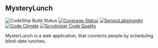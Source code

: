 ## MysteryLunch

![CodeShip Build Status](https://codeship.com/projects/33800a90-d958-0132-716f-7a3e7f4e6a2c/status?branch=master)
[![Coverage Status](https://coveralls.io/repos/shostakovich/lunch-o-mat/badge.svg)](https://coveralls.io/r/shostakovich/lunch-o-mat)
[![SensioLabsInsight](https://insight.sensiolabs.com/projects/756b77e5-9770-4d59-a7b0-669ec46379ae/mini.png)](https://insight.sensiolabs.com/projects/756b77e5-9770-4d59-a7b0-669ec46379ae)
[![Code Climate](https://codeclimate.com/github/shostakovich/lunch-o-mat/badges/gpa.svg)](https://codeclimate.com/github/shostakovich/lunch-o-mat)
[![Scrutinizer Code Quality](https://scrutinizer-ci.com/g/shostakovich/lunch-o-mat/badges/quality-score.png?b=master)](https://scrutinizer-ci.com/g/shostakovich/lunch-o-mat/?branch=master)

MysterLunch is a web application, that connects people by scheduling blind-date lunches.

